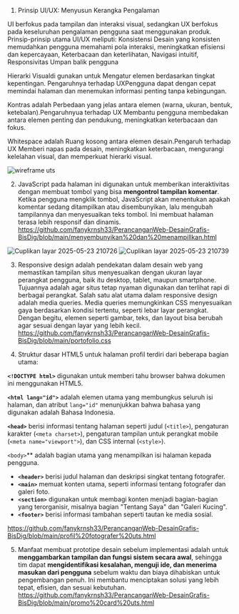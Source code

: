 1) Prinsip UI/UX: Menyusun Kerangka Pengalaman

UI berfokus pada tampilan dan interaksi visual, sedangkan UX berfokus pada keseluruhan pengalaman pengguna saat menggunakan produk. Prinsip-prinsip utama UI/UX meliputi:
Konsistensi Desain yang konsisten memudahkan pengguna memahami pola interaksi, meningkatkan efisiensi dan kepercayaan, Keterbacaan dan keterlihatan, Navigasi intuitif, Responsivitas
Umpan balik pengguna

Hierarki Visualdi gunakan untuk Mengatur elemen berdasarkan tingkat kepentingan. Pengaruhnya terhadap UXPengguna dapat dengan cepat memindai halaman dan menemukan informasi penting tanpa kebingungan.

Kontras adalah Perbedaan yang jelas antara elemen (warna, ukuran, bentuk, ketebalan).Pengaruhnyua terhadap UX Membantu pengguna membedakan antara elemen penting dan pendukung, meningkatkan keterbacaan dan fokus.

Whitespace adalah Ruang kosong antara elemen desain.Pengaruh terhadap UX Memberi napas pada desain, meningkatkan keterbacaan, mengurangi kelelahan visual, dan memperkuat hierarki visual.

![wireframe uts](https://github.com/user-attachments/assets/263f6ec2-343d-4a72-9df5-e7fdf8d1e377)

2) JavaScript pada halaman ini digunakan untuk memberikan interaktivitas dengan membuat tombol yang bisa **mengontrol tampilan komentar**. Ketika pengguna mengklik tombol, JavaScript akan menentukan apakah komentar sedang ditampilkan atau disembunyikan, lalu mengubah tampilannya dan menyesuaikan teks tombol. Ini membuat halaman terasa lebih responsif dan dinamis.
    https://github.com/fanykrnsh33/PerancanganWeb-DesainGrafis-BisDig/blob/main/menyembunyikan%20dan%20menampillkan.html
      
![Cuplikan layar 2025-05-23 210726](https://github.com/user-attachments/assets/acec88f0-4a5c-499e-8ebf-e630be77f63a)
![Cuplikan layar 2025-05-23 210739](https://github.com/user-attachments/assets/7c2fabea-2924-4074-a465-228cb9f82202)

3) Responsive design adalah pendekatan dalam desain web yang memastikan tampilan situs menyesuaikan dengan ukuran layar perangkat pengguna, baik itu desktop, tablet, maupun smartphone. Tujuannya adalah agar situs tetap nyaman digunakan dan terlihat rapi di berbagai perangkat. Salah satu alat utama dalam responsive design adalah media queries. Media queries memungkinkan CSS menyesuaikan gaya berdasarkan kondisi tertentu, seperti lebar layar perangkat. Dengan begitu, elemen seperti gambar, teks, dan layout bisa berubah agar sesuai dengan layar yang lebih kecil.
   https://github.com/fanykrnsh33/PerancanganWeb-DesainGrafis-BisDig/blob/main/portofolio.css

4) Struktur dasar HTML5 untuk halaman profil terdiri dari beberapa bagian utama:

 **`<!DOCTYPE html>`** digunakan untuk memberi tahu browser bahwa dokumen ini menggunakan HTML5.

 **`<html lang="id">`** adalah elemen utama yang membungkus seluruh isi halaman, dan atribut `lang="id"` menunjukkan bahwa bahasa yang digunakan adalah Bahasa Indonesia.

 **`<head>`** berisi informasi tentang halaman seperti judul (`<title>`), pengaturan karakter (`<meta charset>`), pengaturan tampilan untuk perangkat mobile (`<meta name="viewport">`), dan CSS internal (`<style>`).

`<body>`** adalah bagian utama yang menampilkan isi halaman kepada pengguna.

   * **`<header>`** berisi judul halaman dan deskripsi singkat tentang fotografer.
   * **`<main>`** memuat konten utama, seperti informasi tentang fotografer dan galeri foto.
   * **`<section>`** digunakan untuk membagi konten menjadi bagian-bagian yang terorganisir, misalnya bagian "Tentang Saya" dan "Galeri Kucing".
   * **`<footer>`** berisi informasi tambahan seperti tautan ke media sosial.

https://github.com/fanykrnsh33/PerancanganWeb-DesainGrafis-BisDig/blob/main/profil%20fotografer%20uts.html

5) Manfaat membuat prototipe desain sebelum implementasi adalah untuk **menggambarkan tampilan dan fungsi sistem secara awal**, sehingga tim dapat **mengidentifikasi kesalahan, menguji ide, dan menerima masukan dari pengguna** sebelum waktu dan biaya dihabiskan untuk pengembangan penuh. Ini membantu menciptakan solusi yang lebih tepat, efisien, dan sesuai kebutuhan.
    https://github.com/fanykrnsh33/PerancanganWeb-DesainGrafis-BisDig/blob/main/promo%20card%20uts.html

